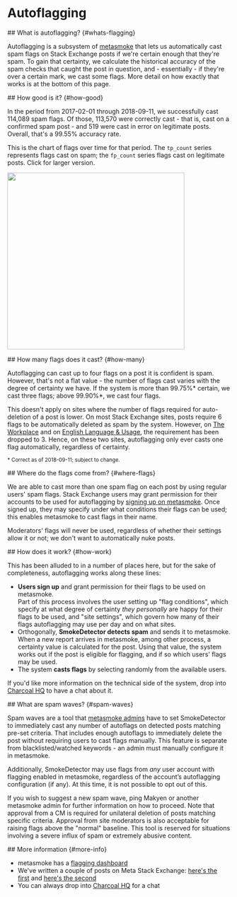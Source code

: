---
---

# Autoflagging

<section>
## What is autoflagging? {#whats-flagging}

Autoflagging is a subsystem of [metasmoke](https://metasmoke.erwaysoftware.com/) that lets us automatically cast spam flags
on Stack Exchange posts if we're certain enough that they're spam. To gain that certainty, we calculate the historical
accuracy of the spam checks that caught the post in question, and - essentially - if they're over a certain mark, we cast
some flags. More detail on how exactly that works is at the bottom of this page.
</section>

<section>
## How good is it? {#how-good}

In the period from 2017-02-01 through 2018-09-11, we successfully cast 114,089 spam flags. Of those, 113,570 were correctly
cast - that is, cast on a confirmed spam post - and 519 were cast in error on legitimate posts. Overall, that's a 99.55%
accuracy rate.

This is the chart of flags over time for that period. The `tp_count` series represents flags cast on spam; the `fp_count`
series flags cast on legitimate posts. Click for larger version.

<a href="https://i.stack.imgur.com/Hcp12.png"><img src="https://i.stack.imgur.com/Hcp12.png" height="400" width class="block-center" /></a>
</section>

<section>
## How many flags does it cast? {#how-many}

Autoflagging can cast up to four flags on a post it is confident is spam. However, that's not a flat value - the number of
flags cast varies with the degree of certainty we have. If the system is more than 99.75%* certain, we cast three flags;
above 99.90%*, we cast four flags.

This doesn't apply on sites where the number of flags required for auto-deletion of a post is lower. On most Stack Exchange
sites, posts require 6 flags to be automatically deleted as spam by the system. However, on
[The Workplace](https://workplace.stackexchange.com/) and on [English Language & Usage](https://english.stackexchange.com/),
the requirement has been dropped to 3. Hence, on these two sites, autoflagging only ever casts one flag automatically, 
regardless of certainty.

<sup>* Correct as of 2018-09-11; subject to change.</sup>
</section>
 
<section>
## Where do the flags come from? {#where-flags}

We are able to cast more than one spam flag on each post by using regular users' spam flags. Stack Exchange users may grant 
permission for their accounts to be used for autoflagging by
[signing up on metasmoke](https://metasmoke.erwaysoftware.com/flagging/ocs). Once signed up, they may specify under what 
conditions their flags can be used; this enables metasmoke to cast flags in their name.

Moderators' flags will never be used, regardless of whether their settings allow it or not; we don't want to automatically
nuke posts.
</section>

<section>
## How does it work? {#how-work}

This has been alluded to in a number of places here, but for the sake of completeness, autoflagging works along these lines:

 - **Users sign up** and grant permission for their flags to be used on metasmoke.  
   Part of this process involves the user setting up "flag conditions", which specify at what degree of certainty
   _they personally_ are happy for their flags to be used, and "site settings", which govern how many of their flags
   autoflagging may use per day and on what sites.
 - Orthogonally, **SmokeDetector detects spam** and sends it to metasmoke.  
   When a new report arrives in metasmoke, among other process, a certainty value is calculated for the post. Using that
   value, the system works out if the post is eligible for flagging, and if so which users' flags may be used.
 - The system **casts flags** by selecting randomly from the available users.

If you'd like more information on the technical side of the system, drop into
[Charcoal HQ](https://chat.stackexchange.com/rooms/11540) to have a chat about it.
</section>

<section>
## What are spam waves? {#spam-waves}

Spam waves are a tool that [metasmoke admins](https://charcoal-se.org/smokey/Privileges#admin-ms) have to set SmokeDetector to immediately cast any number of autoflags on detected posts matching pre-set criteria. That includes enough autoflags to immediately delete the post without requiring users to cast flags manually. This feature is separate from blacklisted/watched keywords - an admin must manually configure it in metasmoke.

Additionally, SmokeDetector may use flags from _any_ user account with flagging enabled in metasmoke, regardless of the account’s autoflagging configuration (if any). At this time, it is not possible to opt out of this.

If you wish to suggest a new spam wave, ping Makyen or another metasmoke admin for further information on how to proceed. Note that approval from a CM is required for unilateral deletion of posts matching specific criteria. Approval from site moderators is also acceptable for raising flags above the "normal" baseline. This tool is reserved for situations involving a severe influx of spam or extremely abusive content.
</section>

<section>
## More information {#more-info}

 - metasmoke has a [flagging dashboard](https://metasmoke.erwaysoftware.com/flagging)
 - We've written a couple of posts on Meta Stack Exchange: [here's the first](https://meta.stackexchange.com/q/291301) and
   [here's the second](https://meta.stackexchange.com/q/307585)
 - You can always drop into [Charcoal HQ](https://chat.stackexchange.com/rooms/11540) for a chat
</section>
